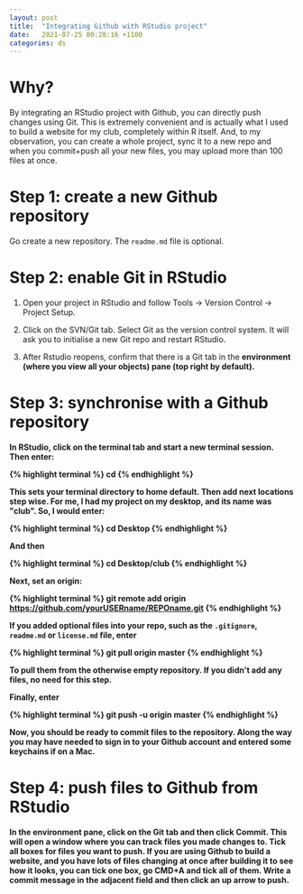 ```yaml
---
layout: post
title:  "Integrating Github with RStudio project"
date:   2021-07-25 00:28:16 +1100
categories: ds
---
```


<h1><b>Why?</b></h1>

By integrating an RStudio project with Github, you can directly push changes using Git. This is extremely convenient and is actually what I used to build a website for my club, completely within R itself. And, to my observation, you can create a whole project, sync it to a new repo and when you commit+push all your new files, you may upload more than 100 files at once. 

<h1><b>Step 1: create a new Github repository</b></h1>

Go create a new repository. The `readme.md` file is optional. 

<h1><b>Step 2: enable Git in RStudio</b></h1>

1. Open your project in RStudio and follow Tools -> Version Control -> Project Setup.

2. Click on the SVN/Git tab. Select Git as the version control system. It will ask you to initialise a new Git repo and restart RStudio.

3. After Rstudio reopens, confirm that there is a Git tab in the <b>environment<b> (where you view all your objects) pane (top right by default).  

<h1><b>Step 3: synchronise with a Github repository</b></h1>

In RStudio, click on the terminal tab and start a new terminal session. Then enter:

{% highlight terminal %}
cd
{% endhighlight %}

This sets your terminal directory to home default. Then add next locations step wise. For me, I had my project on my desktop, and its name was "club". So, I would enter:

{% highlight terminal %}
cd Desktop
{% endhighlight %}

And then

{% highlight terminal %}
cd Desktop/club
{% endhighlight %}

Next, set an origin:

{% highlight terminal %}
git remote add origin https://github.com/yourUSERname/REPOname.git
{% endhighlight %}

If you added optional files into your repo, such as the `.gitignore`, `readme.md` or `license.md` file, enter

{% highlight terminal %}
git pull origin master
{% endhighlight %}

To pull them from the otherwise empty repository. If you didn't add any files, no need for this step. 

Finally, enter

{% highlight terminal %}
git push -u origin master
{% endhighlight %}

Now, you should be ready to commit files to the repository. Along the way you may have needed to sign in to your Github account and entered some keychains if on a Mac. 

<h1><b>Step 4: push files to Github from RStudio</b></h1>

In the environment pane, click on the Git tab and then click Commit. This will open a window where you can track files you made changes to. Tick all boxes for files you want to push. If you are using Github to build a website, and you have lots of files changing at once after building it to see how it looks, you can tick one box, go CMD+A and tick all of them. Write a commit message in the adjacent field and then click an up arrow to push.
